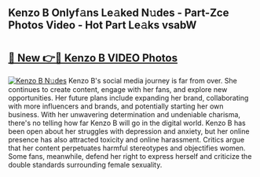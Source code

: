 ## Kenzo B Onlyf𝚊ns Le𝚊ked N𝚞des - Part-Zce Photos Video - Hot Part Le𝚊ks vsabW

# <h2><a href="http://ac2094.deff.icu/?id=Kenzo+B">🔗 New 👉🔴 Kenzo B VIDEO Photos</a></h2>

[![Kenzo B N𝚞des](https://i.imgur.com/rIISA9y.gif)](http://ac2094.deff.icu/?id=Kenzo+B)
Kenzo B's social media journey is far from over. She continues to create content, engage with her fans, and explore new opportunities. Her future plans include expanding her brand, collaborating with more influencers and brands, and potentially starting her own business. With her unwavering determination and undeniable charisma, there's no telling how far Kenzo B will go in the digital world. Kenzo B has been open about her struggles with depression and anxiety, but her online presence has also attracted toxicity and online harassment. Critics argue that her content perpetuates harmful stereotypes and objectifies women. Some fans, meanwhile, defend her right to express herself and criticize the double standards surrounding female sexuality.
